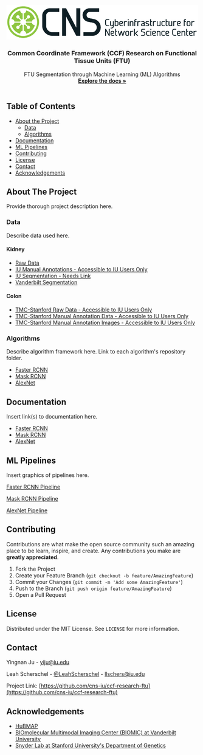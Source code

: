 
<!-- PROJECT LOGO -->
<br />
<p align="center">
  <a href="https://github.com/cns-iu/ccf-research-ftu">
    <img src="images/cns-logo-1.png" alt="Logo">
  </a>

  <h3 align="center">Common Coordinate Framework (CCF) Research on Functional Tissue Units (FTU)</h3>

  <p align="center">
    FTU Segmentation through Machine Learning (ML) Algorithms
    <br />
    <a href="https://github.com/cns-iu/ccf-research-ftu"><strong>Explore the docs »</strong></a>
    <br />
    <br />
  </p>
</p>



<!-- TABLE OF CONTENTS -->
## Table of Contents

* [About the Project](#about-the-project)
  * [Data](#data)
  * [Algorithms](#algorithms)
* [Documentation](#documentation)
* [ML Pipelines](#ml-pipelines)
* [Contributing](#contributing)
* [License](#license)
* [Contact](#contact)
* [Acknowledgements](#acknowledgements)



<!-- ABOUT THE PROJECT -->
## About The Project

Provide thorough project description here.


### Data

Describe data used here.

#### Kidney

* [Raw Data](https://drive.google.com/drive/folders/14aLxPR9LlzdWXPomAX1moqL0UnRm_RbW?usp=sharing)
* [IU Manual Annotations - Accessible to IU Users Only](https://drive.google.com/drive/folders/1YdOvkIWyWBOc-zSxClC1kVwST8YxVKXc?usp=sharing)
* [IU Segmentation - Needs Link]()
* [Vanderbilt Segmentation](https://drive.google.com/drive/folders/1pLfQcY-cPeZ0RJQC3dNb9NnushusUcZj?usp=sharing)

#### Colon

* [TMC-Stanford Raw Data - Accessible to IU Users Only](https://drive.google.com/drive/folders/1CL59rcrqlYFnug9B0XMn1KVMDQJFgy9D?usp=sharing)
* [TMC-Stanford Manual Annotation Data - Accessible to IU Users Only](https://drive.google.com/drive/folders/14HFeXnBfysOfnPdoynVwjxNEvChL1Jvz?usp=sharing)
* [TMC-Stanford Manual Annotation Images - Accessible to IU Users Only](https://drive.google.com/drive/folders/1jXjAYel2TTmQ1vo9JWGuO0SlNkuxjKnb?usp=sharing)

### Algorithms

Describe algorithm framework here.
Link to each algorithm's repository folder.
* [Faster RCNN]()
* [Mask RCNN]()
* [AlexNet]()



<!-- GETTING STARTED -->
## Documentation

Insert link(s) to documentation here.
* [Faster RCNN]()
* [Mask RCNN]()
* [AlexNet]()


<!-- ML Pipelines-->
## ML Pipelines

Insert graphics of pipelines here.

[Faster RCNN Pipeline]()

[Mask RCNN Pipeline]()

[AlexNet Pipeline]()


<!-- CONTRIBUTING -->
## Contributing

Contributions are what make the open source community such an amazing place to be learn, inspire, and create. Any contributions you make are **greatly appreciated**.

1. Fork the Project
2. Create your Feature Branch (`git checkout -b feature/AmazingFeature`)
3. Commit your Changes (`git commit -m 'Add some AmazingFeature'`)
4. Push to the Branch (`git push origin feature/AmazingFeature`)
5. Open a Pull Request



<!-- LICENSE -->
## License

Distributed under the MIT License. See `LICENSE` for more information.



<!-- CONTACT -->
## Contact

Yingnan Ju - yiju@iu.edu

Leah Scherschel - [@LeahScherschel](https://twitter.com/LeahScherschel) - llschers@iu.edu

Project Link: [https://github.com/cns-iu/ccf-research-ftu](https://github.com/cns-iu/ccf-research-ftu)



<!-- ACKNOWLEDGEMENTS -->
## Acknowledgements

* [HuBMAP](https://www.hubmapconsortium.org/)
* [BIOmolecular Multimodal Imaging Center (BIOMIC) at Vanderbilt University](https://medschool.vanderbilt.edu/biomic/)
* [Snyder Lab at Stanford University's Department of Genetics](http://med.stanford.edu/snyderlab.html)





<!-- MARKDOWN LINKS & IMAGES -->
<!-- https://www.markdownguide.org/basic-syntax/#reference-style-links -->

